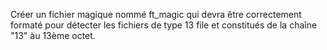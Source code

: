Créer un fichier magique nommé ft_magic qui devra être correctement formaté
pour détecter les fichiers de type 13 file et constitués de la chaîne "13" àu 13ème
octet.
